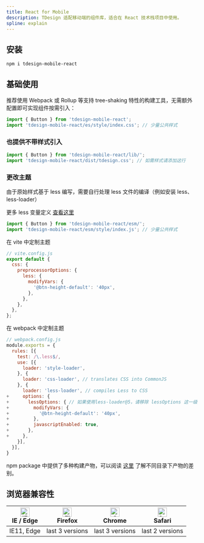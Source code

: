 ```yaml
---
title: React for Mobile
description: TDesign 适配移动端的组件库，适合在 React 技术栈项目中使用。
spline: explain
---
```


## 安装

```bash
npm i tdesign-mobile-react
```

## 基础使用

推荐使用 Webpack 或 Rollup 等支持 tree-shaking 特性的构建工具，无需额外配置即可实现组件按需引入：

```javascript
import { Button } from 'tdesign-mobile-react';
import 'tdesign-mobile-react/es/style/index.css'; // 少量公共样式
```

### 也提供不带样式引入

```javascript
import { Button } from 'tdesign-mobile-react/lib/';
import 'tdesign-mobile-react/dist/tdesign.css'; // 如需样式请添加这行
```

### 更改主题

由于原始样式基于 less 编写，需要自行处理 less 文件的编译（例如安装 less、less-loader）

更多 less 变量定义 [查看这里](https://github.com/TDesignOteam/tdesign-common/blob/main/style/mobile/_variables.less)

```javascript
import { Button } from 'tdesign-mobile-react/esm/';
import 'tdesign-mobile-react/esm/style/index.js'; // 少量公共样式
```

在 vite 中定制主题

```javascript
// vite.config.js
export default {
  css: {
    preprocessorOptions: {
      less: {
        modifyVars: {
          '@btn-height-default': '40px',
        },
      },
    },
  },
};
```

在 webpack 中定制主题

```javascript
// webpack.config.js
module.exports = {
  rules: [{
    test: /\.less$/,
    use: [{
      loader: 'style-loader',
    }, {
      loader: 'css-loader', // translates CSS into CommonJS
    }, {
      loader: 'less-loader', // compiles Less to CSS
+     options: {
+       lessOptions: { // 如果使用less-loader@5，请移除 lessOptions 这一级直接配置选项。
+         modifyVars: {
+           '@btn-height-default': '40px',
+         },
+         javascriptEnabled: true,
+       },
+     },
    }],
  }],
}
```

npm package 中提供了多种构建产物，可以阅读 [这里](https://github.com/TDesignOteam/tdesign-common/blob/develop/develop-install.md) 了解不同目录下产物的差别。

## 浏览器兼容性

| [<img src="https://raw.githubusercontent.com/alrra/browser-logos/master/src/edge/edge_48x48.png" alt="IE / Edge" width="24px" height="24px" />](http://godban.github.io/browsers-support-badges/)<br/>IE / Edge | [<img src="https://raw.githubusercontent.com/alrra/browser-logos/master/src/firefox/firefox_48x48.png" alt="Firefox" width="24px" height="24px" />](http://godban.github.io/browsers-support-badges/)<br/>Firefox | [<img src="https://raw.githubusercontent.com/alrra/browser-logos/master/src/chrome/chrome_48x48.png" alt="Chrome" width="24px" height="24px" />](http://godban.github.io/browsers-support-badges/)<br/>Chrome | [<img src="https://raw.githubusercontent.com/alrra/browser-logos/master/src/safari/safari_48x48.png" alt="Safari" width="24px" height="24px" />](http://godban.github.io/browsers-support-badges/)<br/>Safari |
| --------------------------------------------------------------------------------------------------------------------------------------------------------------------------------------------------------------- | ----------------------------------------------------------------------------------------------------------------------------------------------------------------------------------------------------------------- | ------------------------------------------------------------------------------------------------------------------------------------------------------------------------------------------------------------- | ------------------------------------------------------------------------------------------------------------------------------------------------------------------------------------------------------------- |
| IE11, Edge                                                                                                                                                                                                      | last 3 versions                                                                                                                                                                                                   | last 3 versions                                                                                                                                                                                               | last 2 versions                                                                                                                                                                                               |